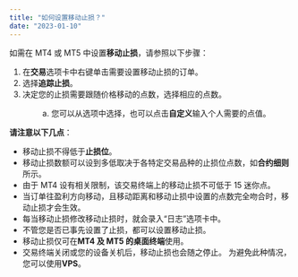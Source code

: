```yaml
---
title: "如何设置移动止损？"
date: "2023-01-10"
---
```


如需在 MT4 或 MT5 中设置**移动止损**，请参照以下步骤：

1. 在**交易**选项卡中右键单击需要设置移动止损的订单。
2. 选择**追踪止损**。
3. 决定您的止损需要跟随价格移动的点数，选择相应的点数。

               a. 您可以从选项中选择，也可以点击**自定义**输入个人需要的点值。

**请注意以下几点**：

- 移动止损不得低于**止损位**。
- 移动止损数额可以设到多低取决于各特定交易品种的止损位点数，如**合约细则**所示。
- 由于 MT4 设有相关限制，该交易终端上的移动止损不可低于 15 迷你点。
- 当订单往盈利方向移动，且移动距离和移动止损中设置的点数完全吻合时，移动止损才会生效。
- 每当移动止损修改移动止损时，就会录入“日志”选项卡中。
- 不管您是否已事先设置了止损，都可以设置移动止损。
- 移动止损仅可在**MT4 及 MT5 的桌面终端**使用。
- 交易终端关闭或您的设备关机后，移动止损也会随之停止。 为避免此种情况，您可以使用**VPS**。
